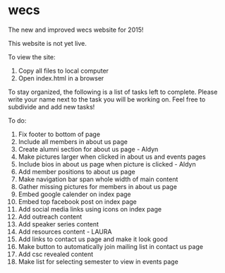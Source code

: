 # wecs
The new and improved wecs website for 2015!

This website is not yet live.

To view the site:
  1. Copy all files to local computer
  2. Open index.html in a browser
  
To stay organized, the following is a list of tasks left to complete.
Please write your name next to the task you will be working on. Feel free to subdivide and add new tasks!

To do:
  1. Fix footer to bottom of page
  2. Include all members in about us page
  3. Create alumni section for about us page - Aldyn
  4. Make pictures larger when clicked in about us and events pages
  5. Include bios in about us page when picture is clicked - Aldyn
  6. Add member positions to about us page
  7. Make navigation bar span whole width of main content
  8. Gather missing pictures for members in about us page
  9. Embed google calender on index page
  10. Embed top facebook post on index page
  11. Add social media links using icons on index page
  12. Add outreach content
  13. Add speaker series content
  14. Add resources content - LAURA
  15. Add links to contact us page and make it look good
  16. Make button to automatically join mailing list in contact us page
  17. Add csc revealed content
  18. Make list for selecting semester to view in events page
